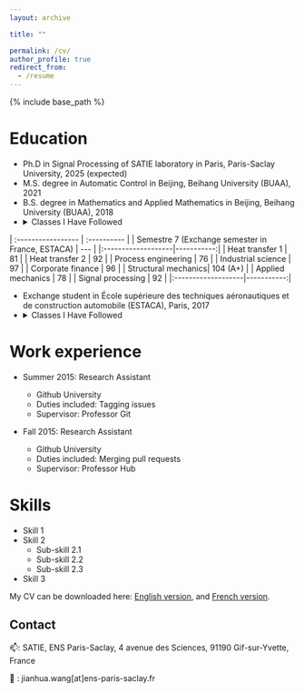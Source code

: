```yaml
---
layout: archive

title: ""

permalink: /cv/
author_profile: true
redirect_from:
  - /resume
---
```


{% include base_path %}


Education
======
* Ph.D in Signal Processing of SATIE laboratory in Paris, Paris-Saclay University, 2025 (expected)
* M.S. degree in Automatic Control in Beijing, Beihang University (BUAA), 2021
* B.S. degree in Mathematics and Applied Mathematics in Beijing, Beihang University (BUAA), 2018
* <details>
  <summary>Classes I Have Followed</summary>
  | Name of course       | Grades (20)      |
| :----------------- | :---------- |
| Semestre 7 (Exchange semester in France, ESTACA)         | ---       |
|:-------------------|-----------:|
| Heat transfer 1     | 81          |
| Heat transfer 2     | 92          |
| Process engineering | 76          |
| Industrial science  | 97          |
| Corporate finance   | 96          |
| Structural mechanics| 104 (A+)    |
| Applied mechanics   | 78          |
| Signal processing   | 92          |
|:-------------------|-----------:| </details>
* Exchange student in École supérieure des techniques aéronautiques et de construction automobile (ESTACA), Paris, 2017
* <details>
  <summary>Classes I Have Followed</summary> </details>




Work experience
======
* Summer 2015: Research Assistant
  * Github University
  * Duties included: Tagging issues
  * Supervisor: Professor Git

* Fall 2015: Research Assistant
  * Github University
  * Duties included: Merging pull requests
  * Supervisor: Professor Hub
  
Skills
======
* Skill 1
* Skill 2
  * Sub-skill 2.1
  * Sub-skill 2.2
  * Sub-skill 2.3
* Skill 3


My CV can be downloaded here: <a href="https://jianhua-WANG-ENS.github.io/files/CV-jianhua-EN-B-V3.pdf" target="_blank">English version</a>, and <a href="https://jianhua-WANG-ENS.github.io/files/CV-jianhua-FR-B-V2.pdf" target="_blank">French version</a>.

## Contact

📫: SATIE, ENS Paris-Saclay, 4 avenue des Sciences, 91190 Gif-sur-Yvette, France

📧 : jianhua.wang[at]ens-paris-saclay.fr

